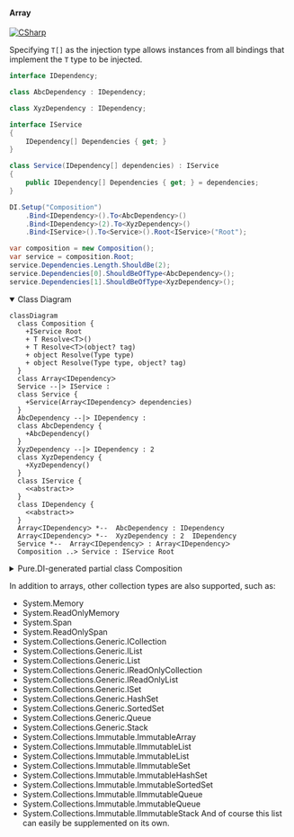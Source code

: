 #### Array

[![CSharp](https://img.shields.io/badge/C%23-code-blue.svg)](../tests/Pure.DI.UsageTests/BaseClassLibrary/ArrayScenario.cs)

Specifying `T[]` as the injection type allows instances from all bindings that implement the `T` type to be injected.

```c#
interface IDependency;

class AbcDependency : IDependency;

class XyzDependency : IDependency;

interface IService
{
    IDependency[] Dependencies { get; }
}

class Service(IDependency[] dependencies) : IService
{
    public IDependency[] Dependencies { get; } = dependencies;
}

DI.Setup("Composition")
    .Bind<IDependency>().To<AbcDependency>()
    .Bind<IDependency>(2).To<XyzDependency>()
    .Bind<IService>().To<Service>().Root<IService>("Root");

var composition = new Composition();
var service = composition.Root;
service.Dependencies.Length.ShouldBe(2);
service.Dependencies[0].ShouldBeOfType<AbcDependency>();
service.Dependencies[1].ShouldBeOfType<XyzDependency>();
```

<details open>
<summary>Class Diagram</summary>

```mermaid
classDiagram
  class Composition {
    +IService Root
    + T ResolveᐸTᐳ()
    + T ResolveᐸTᐳ(object? tag)
    + object Resolve(Type type)
    + object Resolve(Type type, object? tag)
  }
  class ArrayᐸIDependencyᐳ
  Service --|> IService : 
  class Service {
    +Service(ArrayᐸIDependencyᐳ dependencies)
  }
  AbcDependency --|> IDependency : 
  class AbcDependency {
    +AbcDependency()
  }
  XyzDependency --|> IDependency : 2 
  class XyzDependency {
    +XyzDependency()
  }
  class IService {
    <<abstract>>
  }
  class IDependency {
    <<abstract>>
  }
  ArrayᐸIDependencyᐳ *--  AbcDependency : IDependency
  ArrayᐸIDependencyᐳ *--  XyzDependency : 2  IDependency
  Service *--  ArrayᐸIDependencyᐳ : ArrayᐸIDependencyᐳ
  Composition ..> Service : IService Root
```

</details>

<details>
<summary>Pure.DI-generated partial class Composition</summary><blockquote>

```c#
partial class Composition
{
  private readonly global::System.IDisposable[] _disposableSingletonsM12D27di;
  
  public Composition()
  {
    _disposableSingletonsM12D27di = new global::System.IDisposable[0];
  }
  
  internal Composition(Composition parent)
  {
    _disposableSingletonsM12D27di = new global::System.IDisposable[0];
  }
  
  #region Composition Roots
  public Pure.DI.UsageTests.BCL.ArrayScenario.IService Root
  {
    #if NETSTANDARD2_0_OR_GREATER || NETCOREAPP || NET40_OR_GREATER || NET
    [global::System.Diagnostics.Contracts.Pure]
    #endif
    get
    {
      return new Pure.DI.UsageTests.BCL.ArrayScenario.Service(new Pure.DI.UsageTests.BCL.ArrayScenario.IDependency[2] { new Pure.DI.UsageTests.BCL.ArrayScenario.AbcDependency(), new Pure.DI.UsageTests.BCL.ArrayScenario.XyzDependency() });
    }
  }
  #endregion
  
  #region API
  #if NETSTANDARD2_0_OR_GREATER || NETCOREAPP || NET40_OR_GREATER || NET
  [global::System.Diagnostics.Contracts.Pure]
  #endif
  public T Resolve<T>()
  {
    return ResolverM12D27di<T>.Value.Resolve(this);
  }
  
  #if NETSTANDARD2_0_OR_GREATER || NETCOREAPP || NET40_OR_GREATER || NET
  [global::System.Diagnostics.Contracts.Pure]
  #endif
  public T Resolve<T>(object? tag)
  {
    return ResolverM12D27di<T>.Value.ResolveByTag(this, tag);
  }
  
  #if NETSTANDARD2_0_OR_GREATER || NETCOREAPP || NET40_OR_GREATER || NET
  [global::System.Diagnostics.Contracts.Pure]
  #endif
  public object Resolve(global::System.Type type)
  {
    var index = (int)(_bucketSizeM12D27di * ((uint)global::System.Runtime.CompilerServices.RuntimeHelpers.GetHashCode(type) % 1));
    var finish = index + _bucketSizeM12D27di;
    do {
      ref var pair = ref _bucketsM12D27di[index];
      if (ReferenceEquals(pair.Key, type))
      {
        return pair.Value.Resolve(this);
      }
    } while (++index < finish);
    
    throw new global::System.InvalidOperationException($"Cannot resolve composition root of type {type}.");
  }
  
  #if NETSTANDARD2_0_OR_GREATER || NETCOREAPP || NET40_OR_GREATER || NET
  [global::System.Diagnostics.Contracts.Pure]
  #endif
  public object Resolve(global::System.Type type, object? tag)
  {
    var index = (int)(_bucketSizeM12D27di * ((uint)global::System.Runtime.CompilerServices.RuntimeHelpers.GetHashCode(type) % 1));
    var finish = index + _bucketSizeM12D27di;
    do {
      ref var pair = ref _bucketsM12D27di[index];
      if (ReferenceEquals(pair.Key, type))
      {
        return pair.Value.ResolveByTag(this, tag);
      }
    } while (++index < finish);
    
    throw new global::System.InvalidOperationException($"Cannot resolve composition root \"{tag}\" of type {type}.");
  }
  #endregion
  
  public override string ToString()
  {
    return
      "classDiagram\n" +
        "  class Composition {\n" +
          "    +IService Root\n" +
          "    + T ResolveᐸTᐳ()\n" +
          "    + T ResolveᐸTᐳ(object? tag)\n" +
          "    + object Resolve(Type type)\n" +
          "    + object Resolve(Type type, object? tag)\n" +
        "  }\n" +
        "  class ArrayᐸIDependencyᐳ\n" +
        "  Service --|> IService : \n" +
        "  class Service {\n" +
          "    +Service(ArrayᐸIDependencyᐳ dependencies)\n" +
        "  }\n" +
        "  AbcDependency --|> IDependency : \n" +
        "  class AbcDependency {\n" +
          "    +AbcDependency()\n" +
        "  }\n" +
        "  XyzDependency --|> IDependency : 2 \n" +
        "  class XyzDependency {\n" +
          "    +XyzDependency()\n" +
        "  }\n" +
        "  class IService {\n" +
          "    <<abstract>>\n" +
        "  }\n" +
        "  class IDependency {\n" +
          "    <<abstract>>\n" +
        "  }\n" +
        "  ArrayᐸIDependencyᐳ *--  AbcDependency : IDependency\n" +
        "  ArrayᐸIDependencyᐳ *--  XyzDependency : 2  IDependency\n" +
        "  Service *--  ArrayᐸIDependencyᐳ : ArrayᐸIDependencyᐳ\n" +
        "  Composition ..> Service : IService Root";
  }
  
  private readonly static int _bucketSizeM12D27di;
  private readonly static global::Pure.DI.Pair<global::System.Type, global::Pure.DI.IResolver<Composition, object>>[] _bucketsM12D27di;
  
  
  static Composition()
  {
    var valResolverM12D27di_0000 = new ResolverM12D27di_0000();
    ResolverM12D27di<Pure.DI.UsageTests.BCL.ArrayScenario.IService>.Value = valResolverM12D27di_0000;
    _bucketsM12D27di = global::Pure.DI.Buckets<global::System.Type, global::Pure.DI.IResolver<Composition, object>>.Create(
      1,
      out _bucketSizeM12D27di,
      new global::Pure.DI.Pair<global::System.Type, global::Pure.DI.IResolver<Composition, object>>[1]
      {
         new global::Pure.DI.Pair<global::System.Type, global::Pure.DI.IResolver<Composition, object>>(typeof(Pure.DI.UsageTests.BCL.ArrayScenario.IService), valResolverM12D27di_0000)
      });
  }
  
  #region Resolvers
  private sealed class ResolverM12D27di<T>: global::Pure.DI.IResolver<Composition, T>
  {
    public static global::Pure.DI.IResolver<Composition, T> Value = new ResolverM12D27di<T>();
    
    public T Resolve(Composition composite)
    {
      throw new global::System.InvalidOperationException($"Cannot resolve composition root of type {typeof(T)}.");
    }
    
    public T ResolveByTag(Composition composite, object tag)
    {
      throw new global::System.InvalidOperationException($"Cannot resolve composition root \"{tag}\" of type {typeof(T)}.");
    }
  }
  
  private sealed class ResolverM12D27di_0000: global::Pure.DI.IResolver<Composition, Pure.DI.UsageTests.BCL.ArrayScenario.IService>
  {
    public Pure.DI.UsageTests.BCL.ArrayScenario.IService Resolve(Composition composition)
    {
      return composition.Root;
    }
    
    public Pure.DI.UsageTests.BCL.ArrayScenario.IService ResolveByTag(Composition composition, object tag)
    {
      if (Equals(tag, null)) return composition.Root;;
      throw new global::System.InvalidOperationException($"Cannot resolve composition root \"{tag}\" of type Pure.DI.UsageTests.BCL.ArrayScenario.IService.");
    }
  }
  #endregion
}
```

</blockquote></details>


In addition to arrays, other collection types are also supported, such as:
- System.Memory<T>
- System.ReadOnlyMemory<T>
- System.Span<T>
- System.ReadOnlySpan<T>
- System.Collections.Generic.ICollection<T>
- System.Collections.Generic.IList<T>
- System.Collections.Generic.List<T>
- System.Collections.Generic.IReadOnlyCollection<T>
- System.Collections.Generic.IReadOnlyList<T>
- System.Collections.Generic.ISet<T>
- System.Collections.Generic.HashSet<T>
- System.Collections.Generic.SortedSet<T>
- System.Collections.Generic.Queue<T>
- System.Collections.Generic.Stack<T>
- System.Collections.Immutable.ImmutableArray<T>
- System.Collections.Immutable.IImmutableList<T>
- System.Collections.Immutable.ImmutableList<T>
- System.Collections.Immutable.IImmutableSet<T>
- System.Collections.Immutable.ImmutableHashSet<T>
- System.Collections.Immutable.ImmutableSortedSet<T>
- System.Collections.Immutable.IImmutableQueue<T>
- System.Collections.Immutable.ImmutableQueue<T>
- System.Collections.Immutable.IImmutableStack<T>
And of course this list can easily be supplemented on its own.
